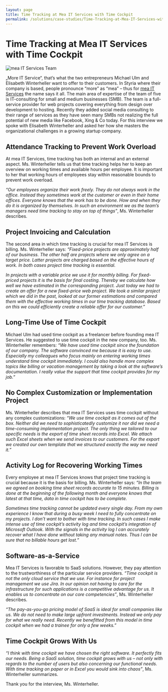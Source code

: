 ```yaml
---
layout: page
title: Time Tracking at Mea IT Services with Time Cockpit
permalink: /solutions/case-studies/Time-Tracking-at-Mea-IT-Services-with-Time-Cockpit/
---
```


<h1 xmlns="http://www.w3.org/1999/xhtml">Time Tracking at Mea IT Services with Time Cockpit</h1><p xmlns="http://www.w3.org/1999/xhtml">
  <img src="{{site.baseurl}}images/customer_solutions/case-studies/mea-it/mea-it-services-team.png" alt="mea IT Services Team" title="mea IT Services Team" />
</p><p xmlns="http://www.w3.org/1999/xhtml">„More IT Service“, that’s what the two entrepreneurs Michael Ulm and Elisabeth Winterheller want to offer to their customers. In Styria where their company is based, people pronounce “more” as “mea” – thus for <a href="http://www.mea-it.com/" title="mea IT Services" target="_blank">mea IT Services</a> the name says it all. The main area of expertise of the team of five is IT-consulting for small and medium businesses (SMB). The team is a full-service provider for web projects covering everything from design over development to hosting. Recently they added social media consulting to their range of services as they have seen many SMBs not realizing the full potential of new media like Facebook, Xing &amp; Co today. For this interview we spoke with Elisabeth Winterheller and asked her how she masters the organizational challenges in a growing startup company.</p><h2 xmlns="http://www.w3.org/1999/xhtml">Attendance Tracking to Prevent Work Overload</h2><p xmlns="http://www.w3.org/1999/xhtml">At mea IT Services, time tracking has both an internal and an external aspect. Ms. Winterheller tells us that time tracking helps her to keep an overview on working times and available hours per employee. It is important to her that working hours of employees stay within reasonable bounds to prevent work overload.</p><p xmlns="http://www.w3.org/1999/xhtml">
  <em>“Our employees organize their work freely. They do not always work in the office. Instead they sometimes work at the customer or even in their home offices. Everyone knows that the work has to be done. How and when they do it is organized by themselves. In such an environment we as the team’s managers need time tracking to stay on top of things”</em>, Ms. Winterheller describes.</p><h2 xmlns="http://www.w3.org/1999/xhtml">Project Invoicing and Calculation</h2><p xmlns="http://www.w3.org/1999/xhtml">The second area in which time tracking is crucial for mea IT Services is billing. Ms. Winterheller says: <em>“Fixed-price projects are approximately half of our business. The other half are projects where we only agree on a target price. Latter projects are charged based on the effective hours of work. In both cases project time tracking is essential.</em></p><p xmlns="http://www.w3.org/1999/xhtml">
  <em>In projects with a variable price we use it for monthly billing. For fixed-priced projects it is the basis for final costing. Thereby we calculate how well we have estimated in the corresponding project. Just today we had to create an offer for a new fixed-price web project. We took a similar project which we did in the past, looked at our former estimations and compared them with the effective working times in our time tracking database. Based on this we could efficiently create a reliable offer for our customer.”</em>
</p><h2 xmlns="http://www.w3.org/1999/xhtml">Long-Time Use of Time Cockpit</h2><p xmlns="http://www.w3.org/1999/xhtml">Michael Ulm had used time cockpit as a freelancer before founding mea IT Services. He suggested to use time cockpit in the new company, too. Ms. Winterheller remembers: <em>“We have used time cockpit since the foundation of our company. The software convinced me because it is easy to use. Especially my colleagues who focus mainly on entering working times understand time cockpit immediately. I could also handle more complex topics like billing or vacation management by taking a look at the software’s documentation. I really value the support that time cockpit provides for my job.”</em></p><h2 xmlns="http://www.w3.org/1999/xhtml">No Complex Customization or Implementation Project</h2><p xmlns="http://www.w3.org/1999/xhtml">Ms. Winterheller describes that mea IT Services uses time cockpit without any complex customizations: <em>“We use time cockpit as it comes out of the box. Neither did we need to sophisticatedly customize it nor did we need a time-consuming implementation project. The only thing we tailored to our specific needs is the export of time sheet records into Excel. We attach such Excel sheets when we send invoices to our customers. For the export we created our own template that we structured exactly the way we need it.”</em></p><h2 xmlns="http://www.w3.org/1999/xhtml">Activity Log for Recovering Working Times</h2><p xmlns="http://www.w3.org/1999/xhtml">Every employee at mea IT Services knows that project time tracking is crucial because it is the basis for billing. Ms. Winterheller says: <em>“In the team we agreed on booking time sheet records accurate to 15 minutes. Billing is done at the beginning of the following month and everyone knows that latest at that time, data in time cockpit has to be complete.</em></p><p xmlns="http://www.w3.org/1999/xhtml">
  <em>Sometimes time tracking cannot be updated every single day. From my own experience I know that during a busy week I need to fully concentrate on my projects. I don’t want to bother with time tracking. In such cases I make intense use of time cockpit’s activity log and time cockpit’s integration of Microsoft Outlook. With the signals in the activity log I can accurately recover what I have done without taking any manual notes. Thus I can be sure that no billable hours get lost.”</em>
</p><h2 xmlns="http://www.w3.org/1999/xhtml">Software-as-a-Service</h2><p xmlns="http://www.w3.org/1999/xhtml">Mea IT Services is favorable to SaaS solutions. However, they pay attention to the trustworthiness of the particular service providers. <em>“Time cockpit is not the only cloud service that we use. For instance for project management we use Jira. In our opinion not having to care for the infrastructure for such applications is a competitive advantage for us. It enables us to concentrate on our core competencies”</em>, Ms. Winterheller describes.</p><p xmlns="http://www.w3.org/1999/xhtml">
  <em>“The pay-as-you-go pricing model of SaaS is ideal for small companies like us. We do not need to make large upfront investments. Instead we only pay for what we really need. Recently we benefitted from this model in time cockpit when we had a trainee for only a few weeks.”</em>
</p><h2 xmlns="http://www.w3.org/1999/xhtml">Time Cockpit Grows With Us</h2><p xmlns="http://www.w3.org/1999/xhtml">
  <em>“I think with time cockpit we have chosen the right software. It perfectly fits our needs. Being a SaaS solution, time cockpit grows with us – not only with regards to the number of users but also concerning our functional needs. With time tracking on paper or in Excel you would sink into chaos”</em>, Ms. Winterheller summarizes.</p><p xmlns="http://www.w3.org/1999/xhtml">Thank you for the interview, Ms. Winterheller.</p>